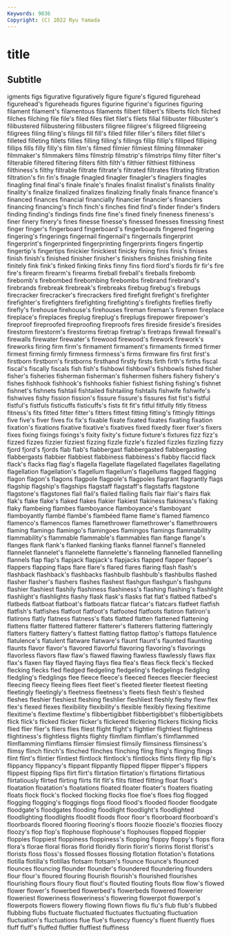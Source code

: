 ```yaml
---
Keywords: 9836
Copyright: (C) 2022 Ryu Yamada
---
```



# title

## Subtitle
igments figs figurative figuratively figure figure's figured
figurehead figurehead's figureheads figures figurine figurine's figurines figuring filament filament's
filamentous filaments filbert filbert's filberts filch filched filches filching file
file's filed files filet filet's filets filial filibuster filibuster's filibustered
filibustering filibusters filigree filigree's filigreed filigreeing filigrees filing filing's filings
fill fill's filled filler filler's fillers fillet fillet's filleted filleting
fillets fillies filling filling's fillings fillip fillip's filliped filliping fillips
fills filly filly's film film's filmed filmier filmiest filming filmmaker
filmmaker's filmmakers films filmstrip filmstrip's filmstrips filmy filter filter's filterable
filtered filtering filters filth filth's filthier filthiest filthiness filthiness's filthy
filtrable filtrate filtrate's filtrated filtrates filtrating filtration filtration's fin fin's
finagle finagled finagler finagler's finaglers finagles finagling final final's finale
finale's finales finalist finalist's finalists finality finality's finalize finalized finalizes
finalizing finally finals finance finance's financed finances financial financially financier
financier's financiers financing financing's finch finch's finches find find's finder
finder's finders finding finding's findings finds fine fine's fined finely
fineness fineness's finer finery finery's fines finesse finesse's finessed finesses
finessing finest finger finger's fingerboard fingerboard's fingerboards fingered fingering fingering's
fingerings fingernail fingernail's fingernails fingerprint fingerprint's fingerprinted fingerprinting fingerprints fingers
fingertip fingertip's fingertips finickier finickiest finicky fining finis finis's finises
finish finish's finished finisher finisher's finishers finishes finishing finite finitely
fink fink's finked finking finks finny fins fiord fiord's fiords
fir fir's fire fire's firearm firearm's firearms fireball fireball's fireballs
firebomb firebomb's firebombed firebombing firebombs firebrand firebrand's firebrands firebreak firebreak's
firebreaks firebug firebug's firebugs firecracker firecracker's firecrackers fired firefight firefight's
firefighter firefighter's firefighters firefighting firefighting's firefights fireflies firefly firefly's firehouse
firehouse's firehouses fireman fireman's firemen fireplace fireplace's fireplaces fireplug fireplug's
fireplugs firepower firepower's fireproof fireproofed fireproofing fireproofs fires fireside fireside's
firesides firestorm firestorm's firestorms firetrap firetrap's firetraps firewall firewall's firewalls
firewater firewater's firewood firewood's firework firework's fireworks firing firm firm's
firmament firmament's firmaments firmed firmer firmest firming firmly firmness firmness's
firms firmware firs first first's firstborn firstborn's firstborns firsthand firstly
firsts firth firth's firths fiscal fiscal's fiscally fiscals fish fish's
fishbowl fishbowl's fishbowls fished fisher fisher's fisheries fisherman fisherman's fishermen
fishers fishery fishery's fishes fishhook fishhook's fishhooks fishier fishiest fishing
fishing's fishnet fishnet's fishnets fishtail fishtailed fishtailing fishtails fishwife fishwife's
fishwives fishy fission fission's fissure fissure's fissures fist fist's fistful
fistful's fistfuls fisticuffs fisticuffs's fists fit fit's fitful fitfully fitly
fitness fitness's fits fitted fitter fitter's fitters fittest fitting fitting's
fittingly fittings five five's fiver fives fix fix's fixable fixate
fixated fixates fixating fixation fixation's fixations fixative fixative's fixatives fixed
fixedly fixer fixer's fixers fixes fixing fixings fixings's fixity fixity's
fixture fixture's fixtures fizz fizz's fizzed fizzes fizzier fizziest fizzing
fizzle fizzle's fizzled fizzles fizzling fizzy fjord fjord's fjords flab
flab's flabbergast flabbergasted flabbergasting flabbergasts flabbier flabbiest flabbiness flabbiness's flabby
flaccid flack flack's flacks flag flag's flagella flagellate flagellated flagellates
flagellating flagellation flagellation's flagellum flagellum's flagellums flagged flagging flagon flagon's
flagons flagpole flagpole's flagpoles flagrant flagrantly flags flagship flagship's flagships
flagstaff flagstaff's flagstaffs flagstone flagstone's flagstones flail flail's flailed flailing
flails flair flair's flairs flak flak's flake flake's flaked flakes
flakier flakiest flakiness flakiness's flaking flaky flambeing flambes flamboyance flamboyance's
flamboyant flamboyantly flambé flambé's flambéed flame flame's flamed flamenco flamenco's
flamencos flames flamethrower flamethrower's flamethrowers flaming flamingo flamingo's flamingoes flamingos
flamings flammability flammability's flammable flammable's flammables flan flange flange's flanges
flank flank's flanked flanking flanks flannel flannel's flanneled flannelet flannelet's
flannelette flannelette's flanneling flannelled flannelling flannels flap flap's flapjack flapjack's
flapjacks flapped flapper flapper's flappers flapping flaps flare flare's flared
flares flaring flash flash's flashback flashback's flashbacks flashbulb flashbulb's flashbulbs
flashed flasher flasher's flashers flashes flashest flashgun flashgun's flashguns flashier
flashiest flashily flashiness flashiness's flashing flashing's flashlight flashlight's flashlights flashy
flask flask's flasks flat flat's flatbed flatbed's flatbeds flatboat flatboat's
flatboats flatcar flatcar's flatcars flatfeet flatfish flatfish's flatfishes flatfoot flatfoot's
flatfooted flatfoots flatiron flatiron's flatirons flatly flatness flatness's flats flatted
flatten flattened flattening flattens flatter flattered flatterer flatterer's flatterers flattering
flatteringly flatters flattery flattery's flattest flatting flattop flattop's flattops flatulence
flatulence's flatulent flatware flatware's flaunt flaunt's flaunted flaunting flaunts flavor
flavor's flavored flavorful flavoring flavoring's flavorings flavorless flavors flaw flaw's
flawed flawing flawless flawlessly flaws flax flax's flaxen flay flayed
flaying flays flea flea's fleas fleck fleck's flecked flecking flecks
fled fledged fledgeling fledgeling's fledgelings fledgling fledgling's fledglings flee fleece
fleece's fleeced fleeces fleecier fleeciest fleecing fleecy fleeing flees fleet
fleet's fleeted fleeter fleetest fleeting fleetingly fleetingly's fleetness fleetness's fleets
flesh flesh's fleshed fleshes fleshier fleshiest fleshing fleshlier fleshliest fleshly
fleshy flew flex flex's flexed flexes flexibility flexibility's flexible flexibly
flexing flexitime flexitime's flextime flextime's flibbertigibbet flibbertigibbet's flibbertigibbets flick flick's
flicked flicker flicker's flickered flickering flickers flicking flicks flied flier
flier's fliers flies fliest flight flight's flightier flightiest flightiness flightiness's
flightless flights flighty flimflam flimflam's flimflammed flimflamming flimflams flimsier flimsiest
flimsily flimsiness flimsiness's flimsy flinch flinch's flinched flinches flinching fling
fling's flinging flings flint flint's flintier flintiest flintlock flintlock's flintlocks
flints flinty flip flip's flippancy flippancy's flippant flippantly flipped flipper
flipper's flippers flippest flipping flips flirt flirt's flirtation flirtation's flirtations
flirtatious flirtatiously flirted flirting flirts flit flit's flits flitted flitting
float float's floatation floatation's floatations floated floater floater's floaters floating
floats flock flock's flocked flocking flocks floe floe's floes flog
flogged flogging flogging's floggings flogs flood flood's flooded flooder floodgate
floodgate's floodgates flooding floodlight floodlight's floodlighted floodlighting floodlights floodlit floods
floor floor's floorboard floorboard's floorboards floored flooring flooring's floors floozie
floozie's floozies floozy floozy's flop flop's flophouse flophouse's flophouses flopped
floppier floppies floppiest floppiness floppiness's flopping floppy floppy's flops flora
flora's florae floral floras florid floridly florin florin's florins florist
florist's florists floss floss's flossed flosses flossing flotation flotation's flotations
flotilla flotilla's flotillas flotsam flotsam's flounce flounce's flounced flounces flouncing
flounder flounder's floundered floundering flounders flour flour's floured flouring flourish
flourish's flourished flourishes flourishing flours floury flout flout's flouted flouting
flouts flow flow's flowed flower flower's flowerbed flowerbed's flowerbeds flowered
flowerier floweriest floweriness floweriness's flowering flowerpot flowerpot's flowerpots flowers flowery
flowing flown flows flu flu's flub flub's flubbed flubbing flubs
fluctuate fluctuated fluctuates fluctuating fluctuation fluctuation's fluctuations flue flue's fluency
fluency's fluent fluently flues fluff fluff's fluffed fluffier fluffiest fluffiness
